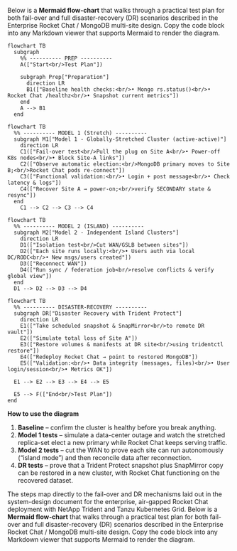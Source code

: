 Below is a **Mermaid flow-chart** that walks through a practical test plan for both fail-over and full disaster-recovery (DR) scenarios described in the Enterprise Rocket Chat / MongoDB multi-site design.
Copy the code block into any Markdown viewer that supports Mermaid to render the diagram.

```mermaid
flowchart TB
  subgraph  
    %% ---------- PREP ----------
    A(["Start<br/>Test Plan"])

    subgraph Prep["Preparation"]
      direction LR
      B1(["Baseline health checks:<br/>• Mongo rs.status()<br/>• Rocket Chat /healthz<br/>• Snapshot current metrics"])
    end
    A --> B1
  end
```

```mermaid
flowchart TB
  %% ---------- MODEL 1 (Stretch) ----------
  subgraph M1["Model 1 - Globally-Stretched Cluster (active-active)"]
    direction LR
    C1(["Fail-over test<br/>Pull the plug on Site A<br/>• Power-off K8s nodes<br/>• Block Site-A links"])
    C2(["Observe automatic election:<br/>MongoDB primary moves to Site B;<br/>Rocket Chat pods re-connect"])
    C3(["Functional validation:<br/>• Login + post message<br/>• Check latency & logs"])
    C4(["Recover Site A → power-on;<br/>verify SECONDARY state & resync"])
  end
    C1 --> C2 --> C3 --> C4
```

```mermaid
flowchart TB
  %% ---------- MODEL 2 (ISLAND) ----------
  subgraph M2["Model 2 - Independent Island Clusters"]
    direction LR
    D1(["Isolation test<br/>Cut WAN/GSLB between sites"])
    D2(["Each site runs locally:<br/>• Users auth via local DC/RODC<br/>• New msgs/users created"])
    D3(["Reconnect WAN"])
    D4(["Run sync / federation job<br/>resolve conflicts & verify global view"])
  end
  D1 --> D2 --> D3 --> D4
```

```mermaid
flowchart TB
  %% ---------- DISASTER-RECOVERY ----------
  subgraph DR["Disaster Recovery with Trident Protect"]
    direction LR
    E1(["Take scheduled snapshot & SnapMirror<br/>to remote DR vault"])
    E2(["Simulate total loss of Site A"])
    E3(["Restore volumes & manifests at DR site<br/>using tridentctl restore"])
    E4(["Redeploy Rocket Chat → point to restored MongoDB"])
    E5(["Validation:<br/>• Data integrity (messages, files)<br/>• User login/session<br/>• Metrics OK"])
  
  E1 --> E2 --> E3 --> E4 --> E5

  E5 --> F(["End<br/>Test Plan"])
end
```

**How to use the diagram**

1. **Baseline** – confirm the cluster is healthy before you break anything.
2. **Model 1 tests** – simulate a data-center outage and watch the stretched replica-set elect a new primary while Rocket Chat keeps serving traffic.
3. **Model 2 tests** – cut the WAN to prove each site can run autonomously (“island mode”) and then reconcile data after reconnection.
4. **DR tests** – prove that a Trident Protect snapshot plus SnapMirror copy can be restored in a new cluster, with Rocket Chat functioning on the recovered dataset.

The steps map directly to the fail-over and DR mechanisms laid out in the system-design document for the enterprise, air-gapped Rocket Chat deployment with NetApp Trident and Tanzu Kubernetes Grid.
Below is a **Mermaid flow-chart** that walks through a practical test plan for both fail-over and full disaster-recovery (DR) scenarios described in the Enterprise Rocket Chat / MongoDB multi-site design.
Copy the code block into any Markdown viewer that supports Mermaid to render the diagram.

